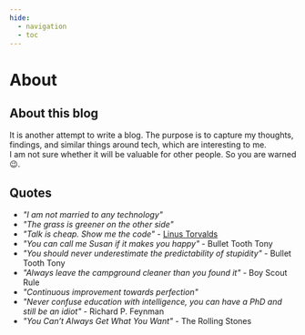 ```yaml
---
hide:
  - navigation
  - toc
---
```


# About

## About this blog

It is another attempt to write a blog. The purpose is to capture my thoughts, findings, and similar things around tech, which are interesting to me.  
I am not sure whether it will be valuable for other people. So you are warned 😉.

## Quotes

- *"I am not married to any technology"*
- *"The grass is greener on the other side"*
- *"Talk is cheap. Show me the code"* - [Linus Torvalds](https://en.wikiquote.org/wiki/Linus_Torvalds#2000%E2%80%9304)
- *"You can call me Susan if it makes you happy"* - Bullet Tooth Tony
- *"You should never underestimate the predictability of stupidity"* - Bullet Tooth Tony
- *"Always leave the campground cleaner than you found it"* - Boy Scout Rule
- *"Continuous improvement towards perfection"*
- *"Never confuse education with intelligence, you can have a PhD and still be an idiot"* - Richard P. Feynman
- *"You Can’t Always Get What You Want"* - The Rolling Stones
